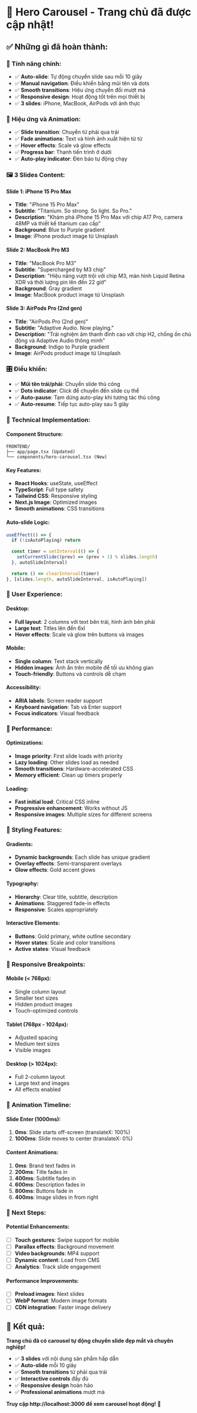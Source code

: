 # 🎠 Hero Carousel - Trang chủ đã được cập nhật!

## ✅ **Những gì đã hoàn thành:**

### 🎯 **Tính năng chính:**
- ✅ **Auto-slide**: Tự động chuyển slide sau mỗi 10 giây
- ✅ **Manual navigation**: Điều khiển bằng mũi tên và dots
- ✅ **Smooth transitions**: Hiệu ứng chuyển đổi mượt mà
- ✅ **Responsive design**: Hoạt động tốt trên mọi thiết bị
- ✅ **3 slides**: iPhone, MacBook, AirPods với ảnh thực

### 🎨 **Hiệu ứng và Animation:**
- ✅ **Slide transition**: Chuyển từ phải qua trái
- ✅ **Fade animations**: Text và hình ảnh xuất hiện từ từ
- ✅ **Hover effects**: Scale và glow effects
- ✅ **Progress bar**: Thanh tiến trình ở dưới
- ✅ **Auto-play indicator**: Đèn báo tự động chạy

### 🖼️ **3 Slides Content:**

#### **Slide 1: iPhone 15 Pro Max**
- **Title**: "iPhone 15 Pro Max"
- **Subtitle**: "Titanium. So strong. So light. So Pro."
- **Description**: "Khám phá iPhone 15 Pro Max với chip A17 Pro, camera 48MP và thiết kế titanium cao cấp"
- **Background**: Blue to Purple gradient
- **Image**: iPhone product image từ Unsplash

#### **Slide 2: MacBook Pro M3**
- **Title**: "MacBook Pro M3"
- **Subtitle**: "Supercharged by M3 chip"
- **Description**: "Hiệu năng vượt trội với chip M3, màn hình Liquid Retina XDR và thời lượng pin lên đến 22 giờ"
- **Background**: Gray gradient
- **Image**: MacBook product image từ Unsplash

#### **Slide 3: AirPods Pro (2nd gen)**
- **Title**: "AirPods Pro (2nd gen)"
- **Subtitle**: "Adaptive Audio. Now playing."
- **Description**: "Trải nghiệm âm thanh đỉnh cao với chip H2, chống ồn chủ động và Adaptive Audio thông minh"
- **Background**: Indigo to Purple gradient
- **Image**: AirPods product image từ Unsplash

### 🎛️ **Điều khiển:**
- ✅ **Mũi tên trái/phải**: Chuyển slide thủ công
- ✅ **Dots indicator**: Click để chuyển đến slide cụ thể
- ✅ **Auto-pause**: Tạm dừng auto-play khi tương tác thủ công
- ✅ **Auto-resume**: Tiếp tục auto-play sau 5 giây

### 🔧 **Technical Implementation:**

#### **Component Structure:**
```
FRONTEND/
├── app/page.tsx (Updated)
└── components/hero-carousel.tsx (New)
```

#### **Key Features:**
- **React Hooks**: useState, useEffect
- **TypeScript**: Full type safety
- **Tailwind CSS**: Responsive styling
- **Next.js Image**: Optimized images
- **Smooth animations**: CSS transitions

#### **Auto-slide Logic:**
```typescript
useEffect(() => {
  if (!isAutoPlaying) return
  
  const timer = setInterval(() => {
    setCurrentSlide((prev) => (prev + 1) % slides.length)
  }, autoSlideInterval)
  
  return () => clearInterval(timer)
}, [slides.length, autoSlideInterval, isAutoPlaying])
```

### 🎯 **User Experience:**

#### **Desktop:**
- **Full layout**: 2 columns với text bên trái, hình ảnh bên phải
- **Large text**: Titles lên đến 6xl
- **Hover effects**: Scale và glow trên buttons và images

#### **Mobile:**
- **Single column**: Text stack vertically
- **Hidden images**: Ảnh ẩn trên mobile để tối ưu không gian
- **Touch-friendly**: Buttons và controls dễ chạm

#### **Accessibility:**
- **ARIA labels**: Screen reader support
- **Keyboard navigation**: Tab và Enter support
- **Focus indicators**: Visual feedback

### 🚀 **Performance:**

#### **Optimizations:**
- **Image priority**: First slide loads with priority
- **Lazy loading**: Other slides load as needed
- **Smooth transitions**: Hardware-accelerated CSS
- **Memory efficient**: Clean up timers properly

#### **Loading:**
- **Fast initial load**: Critical CSS inline
- **Progressive enhancement**: Works without JS
- **Responsive images**: Multiple sizes for different screens

### 🎨 **Styling Features:**

#### **Gradients:**
- **Dynamic backgrounds**: Each slide has unique gradient
- **Overlay effects**: Semi-transparent overlays
- **Glow effects**: Gold accent glows

#### **Typography:**
- **Hierarchy**: Clear title, subtitle, description
- **Animations**: Staggered fade-in effects
- **Responsive**: Scales appropriately

#### **Interactive Elements:**
- **Buttons**: Gold primary, white outline secondary
- **Hover states**: Scale and color transitions
- **Active states**: Visual feedback

### 📱 **Responsive Breakpoints:**

#### **Mobile (< 768px):**
- Single column layout
- Smaller text sizes
- Hidden product images
- Touch-optimized controls

#### **Tablet (768px - 1024px):**
- Adjusted spacing
- Medium text sizes
- Visible images

#### **Desktop (> 1024px):**
- Full 2-column layout
- Large text and images
- All effects enabled

### 🔄 **Animation Timeline:**

#### **Slide Enter (1000ms):**
1. **0ms**: Slide starts off-screen (translateX: 100%)
2. **1000ms**: Slide moves to center (translateX: 0%)

#### **Content Animations:**
1. **0ms**: Brand text fades in
2. **200ms**: Title fades in
3. **400ms**: Subtitle fades in
4. **600ms**: Description fades in
5. **800ms**: Buttons fade in
6. **400ms**: Image slides in from right

### 🎯 **Next Steps:**

#### **Potential Enhancements:**
- [ ] **Touch gestures**: Swipe support for mobile
- [ ] **Parallax effects**: Background movement
- [ ] **Video backgrounds**: MP4 support
- [ ] **Dynamic content**: Load from CMS
- [ ] **Analytics**: Track slide engagement

#### **Performance Improvements:**
- [ ] **Preload images**: Next slides
- [ ] **WebP format**: Modern image formats
- [ ] **CDN integration**: Faster image delivery

## 🎉 **Kết quả:**

**Trang chủ đã có carousel tự động chuyển slide đẹp mắt và chuyên nghiệp!**

- ✅ **3 slides** với nội dung sản phẩm hấp dẫn
- ✅ **Auto-slide** mỗi 10 giây
- ✅ **Smooth transitions** từ phải qua trái
- ✅ **Interactive controls** đầy đủ
- ✅ **Responsive design** hoàn hảo
- ✅ **Professional animations** mượt mà

**Truy cập http://localhost:3000 để xem carousel hoạt động!** 🚀
